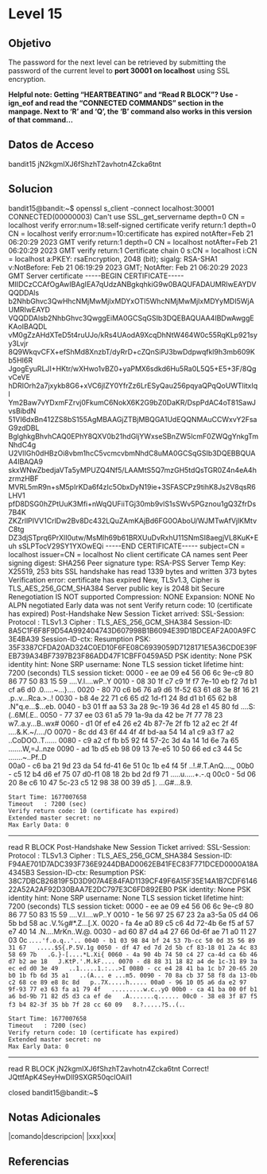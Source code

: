 # Level 15
## Objetivo
The password for the next level can be retrieved by submitting the password of the current level to **port 30001 on localhost** using SSL encryption.

**Helpful note: Getting “HEARTBEATING” and “Read R BLOCK”? Use -ign_eof and read the “CONNECTED COMMANDS” section in the manpage. Next to ‘R’ and ‘Q’, the ‘B’ command also works in this version of that command…**
## Datos de Acceso
bandit15
jN2kgmIXJ6fShzhT2avhotn4Zcka6tnt
## Solucion
bandit15@bandit:~$ openssl s_client -connect localhost:30001
CONNECTED(00000003)
Can't use SSL_get_servername
depth=0 CN = localhost
verify error:num=18:self-signed certificate
verify return:1
depth=0 CN = localhost
verify error:num=10:certificate has expired
notAfter=Feb 21 06:20:29 2023 GMT
verify return:1
depth=0 CN = localhost
notAfter=Feb 21 06:20:29 2023 GMT
verify return:1
Certificate chain
 0 s:CN = localhost
   i:CN = localhost
   a:PKEY: rsaEncryption, 2048 (bit); sigalg: RSA-SHA1
   v:NotBefore: Feb 21 06:19:29 2023 GMT; NotAfter: Feb 21 06:20:29 2023 GMT
Server certificate
-----BEGIN CERTIFICATE-----
MIIDCzCCAfOgAwIBAgIEA7qUdzANBgkqhkiG9w0BAQUFADAUMRIwEAYDVQQDDAls
b2NhbGhvc3QwHhcNMjMwMjIxMDYxOTI5WhcNMjMwMjIxMDYyMDI5WjAUMRIwEAYD
VQQDDAlsb2NhbGhvc3QwggEiMA0GCSqGSIb3DQEBAQUAA4IBDwAwggEKAoIBAQDL
vM0gZzAHdXTeD5t4ruUJo/kRs4UAodA9XcqDhNtW464W0c55RqKLp921syy3Lvjr
8Q9WkqvCFX+efShMd8XnzbT/dyRrD+cZQnSiPJ3bwDdpwqfkl9h3mb609Kb5HI6R
JgogEyuRLJI+HKtr/wXHwo1vBZ0+yaPMX6sdkd6Hu5Ra0L5Q5+E5+3F/8QgvCeVE
hDRIOrh2a7jxykb8G6+xVC6jIZY0YfrZz6LrESyQau256pqyaQPqQoUWTlitxIql
Ym2Baw7vYDxmFZrvj0FkumC6NokX6K2G9bZ0DaKR/DspPdAC4oT81SawJvsBibdN
51VI6dxBn412ZS8bS155AgMBAAGjZTBjMBQGA1UdEQQNMAuCCWxvY2FsaG9zdDBL
BglghkgBhvhCAQ0EPhY8QXV0b21hdGljYWxseSBnZW5lcmF0ZWQgYnkgTmNhdC4g
U2VlIGh0dHBzOi8vbm1hcC5vcmcvbmNhdC8uMA0GCSqGSIb3DQEBBQUAA4IBAQA9
skxWNwZbedjaVTa5yMPUZQ4Nf5/LAAMtS5Q7mzGH5tdQsTGR0Z4n4eA4hzrmzHBF
MVRL5mR9n+sM5pIrKDa6f4zIc5ObxDyN19ie+3SFASCPz9tihK8Js2V8qsR6LHV1
pfD8DSG0hZPtUuK3Mfi+nWqQUFiiTGj30mb9vlS1sSWv5PGznou1gQ3ZfrDs7B4K
ZKZrllPIVV1CrlDw2Bv8Dc432LQuZAmKAjBd6FG0OAboU/WJMTwAfVjlKMtvC8tg
DZ3djSTprq6PrXlI0utw/MsMIh69b61BRXUuDvRxhU11SNmSI8aegjVL8KuK+Euh
sSLPTocV29SY1YXOwEQi
-----END CERTIFICATE-----
subject=CN = localhost
issuer=CN = localhost
No client certificate CA names sent
Peer signing digest: SHA256
Peer signature type: RSA-PSS
Server Temp Key: X25519, 253 bits
SSL handshake has read 1339 bytes and written 373 bytes
Verification error: certificate has expired
New, TLSv1.3, Cipher is TLS_AES_256_GCM_SHA384
Server public key is 2048 bit
Secure Renegotiation IS NOT supported
Compression: NONE
Expansion: NONE
No ALPN negotiated
Early data was not sent
Verify return code: 10 (certificate has expired)
Post-Handshake New Session Ticket arrived:
SSL-Session:
    Protocol  : TLSv1.3
    Cipher    : TLS_AES_256_GCM_SHA384
    Session-ID: 8A5C1F6F8F9D54A992404743D607998B1B6094E39D1BDCEAF2A00A9FC3E4BA39
    Session-ID-ctx:
    Resumption PSK: 35F3387CFDA20AD324C0ED10F6FE08C6939059D7128171E5A36CD0E39FEB739A34BF7397B23F86ADD47F1CBFF0459A5D
    PSK identity: None
    PSK identity hint: None
    SRP username: None
    TLS session ticket lifetime hint: 7200 (seconds)
    TLS session ticket:
    0000 - ee ae 09 e4 56 06 6c 9e-c9 80 86 77 50 83 15 59   ....V.l....wP..Y
    0010 - 08 30 1f c7 c9 1f f7 7e-10 eb f2 7d b1 cf a6 d0   .0.....~...}....
    0020 - 80 70 c6 b6 76 a9 d6 1f-52 63 61 d8 3e 8f 16 21   .p..v...Rca.>..!
    0030 - b8 4e 22 71 c6 65 d2 1d-f1 24 8d d1 b1 65 62 b8   .N"q.e...$...eb.
    0040 - b3 01 ff aa 53 3a 28 9c-19 36 4d 28 e1 45 80 fd   ....S:(..6M(.E..
    0050 - 77 37 ee 03 61 a5 79 1a-9a da 42 be 7f 77 78 23   w7..a.y...B..wx#
    0060 - d1 0f ef e4 26 e2 4b 87-7e 2f fb 12 a2 ec 2f 4f   ....&.K.~/..../O
    0070 - 8c dd 43 6f 44 4f 4f bd-aa 54 14 a1 c9 a3 f7 a2   ..CoDOO..T......
    0080 - c9 a2 cf fb b5 92 f4 57-2c 3d 4a 14 1d 6e 7a 65   .......W,=J..nze
    0090 - ad 1b d5 eb 98 09 13 7e-e5 10 50 66 ed c3 44 5c   .......~..Pf..D\
    00a0 - c6 ba 21 9d 23 da 54 fd-41 6e 51 0c 1b e4 f4 5f   ..!.#.T.AnQ...._
    00b0 - c5 12 b4 d6 ef 75 07 d0-f1 08 18 2b bd 2d f9 71   .....u.....+.-.q
    00c0 - 5d 06 20 8e c6 10 47 5c-23 c5 12 98 38 00 39 d5   ]. ...G\#...8.9.

    Start Time: 1677007658
    Timeout   : 7200 (sec)
    Verify return code: 10 (certificate has expired)
    Extended master secret: no
    Max Early Data: 0
---
read R BLOCK
Post-Handshake New Session Ticket arrived:
SSL-Session:
    Protocol  : TLSv1.3
    Cipher    : TLS_AES_256_GCM_SHA384
    Session-ID: F94AE701D7ADC393F736E9244DBAD0062EB41FEC83F771DCED0000A18A4345B3
    Session-ID-ctx:
    Resumption PSK: 38C7DBCB26819F5D3D907A4E84FAD1139CF49F6A15F35E14A1B7CDF614622A52A2AF92D30BAA7E2DC797E3C6FD892EB0
    PSK identity: None
    PSK identity hint: None
    SRP username: None
    TLS session ticket lifetime hint: 7200 (seconds)
    TLS session ticket:
    0000 - ee ae 09 e4 56 06 6c 9e-c9 80 86 77 50 83 15 59   ....V.l....wP..Y
    0010 - 1e 56 97 25 67 23 2a a3-5a 05 d4 06 5b bd 58 ac   .V.%g#*.Z...[.X.
    0020 - fa 4e a0 89 c5 c6 4d 72-4b 6e f5 af 57 e7 40 14   .N....MrKn..W.@.
    0030 - ad 60 87 d4 a4 27 66 0d-6f ae 71 a0 11 27 03 0c   .`...'f.o.q..'..
    0040 - b1 03 98 84 bf 24 53 7b-cc 50 0d 35 56 89 31 67   .....$S{.P.5V.1g
    0050 - df 47 ed 7d 2d 5b cf 83-18 01 2a 4c 83 58 69 7b   .G.}-[....*L.Xi{
    0060 - 4a 90 4b 74 50 c4 27 ca-4d ca 6b 46 d7 b2 ae 18   J.KtP.'.M.kF....
    0070 - d8 88 31 18 82 a4 de 1c-31 89 3a ec ed d0 3e 49   ..1.....1.:...>I
    0080 - cc e4 28 41 ba 1c b7 20-65 20 b0 1b fb 6d 35 a1   ..(A... e ...m5.
    0090 - 70 8a cb 37 58 f8 da 13-0b c2 68 ce 89 e8 8c 8d   p..7X.....h.....
    00a0 - 96 10 05 a6 da e2 97 9f-93 77 e3 63 fa a1 79 4f   .........w.c..yO
    00b0 - ca 41 ba 00 0f b1 a6 bd-9b 71 82 d5 d3 ca ef de   .A.......q......
    00c0 - 38 e8 3f 87 f5 f3 b4 82-3f 35 bb 7f 28 cc 60 09   8.?.....?5..(.`.

    Start Time: 1677007658
    Timeout   : 7200 (sec)
    Verify return code: 10 (certificate has expired)
    Extended master secret: no
    Max Early Data: 0
---
read R BLOCK
jN2kgmIXJ6fShzhT2avhotn4Zcka6tnt
Correct!
JQttfApK4SeyHwDlI9SXGR50qclOAil1

closed
bandit15@bandit:~$
## Notas Adicionales
|comando|descripcion|
|xxx|xxx|
## Referencias
